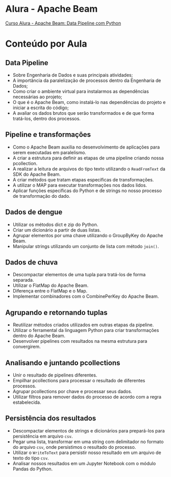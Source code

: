 # Alura - Apache Beam

[Curso Alura - Apache Beam: Data Pipeline com Python](https://www.alura.com.br/curso-online-apache-beam-data-pipeline-python)
# Conteúdo por Aula

## Data Pipeline

- Sobre Engenharia de Dados e suas principais atividades;
- A importância da paralelização de processos dentro da Engenharia de Dados;
- Como criar o ambiente virtual para instalarmos as dependências necessárias ao projeto;
- O que é o Apache Beam, como instalá-lo nas dependências do projeto e iniciar a escrita do código;
- A avaliar os dados brutos que serão transformados e de que forma tratá-los, dentro dos processos.

## Pipeline e transformações

- Como o Apache Beam auxilia no desenvolvimento de aplicações para serem executadas em paralelismo.
- A criar a estrutura para definir as etapas de uma pipeline criando nossa pcollection.
- A realizar a leitura de arquivos do tipo texto utilizando o `ReadFromText` da SDK do Apache Beam.
- A criar métodos que tratam etapas específicas de transformações.
- A utilizar o MAP para executar transformações nos dados lidos.
- Aplicar funções específicas do Python e de strings no nosso processo de transformação do dado.

## Dados de dengue

- Utilizar os métodos dict e zip do Python.
- Criar um dicionário a partir de duas listas.
- Agrupar elementos por uma chave utilizando o GroupByKey do Apache Beam.
- Manipular strings utilizando um conjunto de lista com método `join()`.

## Dados de chuva

- Descompactar elementos de uma tupla para tratá-los de forma separada.
- Utilizar o FlatMap do Apache Beam.
- Diferença entre o FlatMap e o Map.
- Implementar combinadores com o CombinePerKey do Apache Beam.

## Agrupando e retornando tuplas

- Reutilizar métodos criados utilizados em outras etapas da pipeline.
- Utilizar o ferramental da linguagem Python para criar transformações dentro do Apache Beam.
- Desenvolver pipelines com resultados na mesma estrutura para convergirem.

## Analisando e juntando pcollections

- Unir o resultado de pipelines diferentes.
- Empilhar pcollections para processar o resultado de diferentes processos.
- Agrupar pcollections por chave e processar seus dados.
- Utilizar filtros para remover dados do processo de acordo com a regra estabelecida.

## Persistência dos resultados

- Descompactar elementos de strings e dicionários para prepará-los para persistência em arquivo `csv`.
- Pegar uma lista, transformar em uma string com delimitador no formato do arquivo `csv`, onde persistimos o resultado do processo.
- Utilizar o `WriteToText` para persistir nosso resultado em um arquivo de texto do tipo `csv`.
- Analisar nossos resultados em um Jupyter Notebook com o módulo Pandas do Python.
